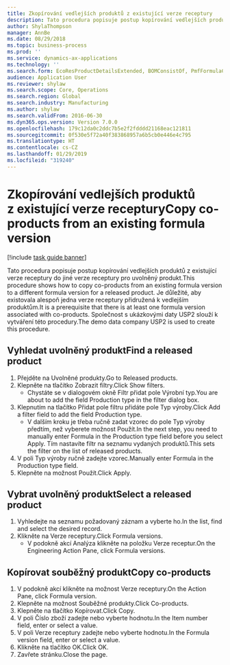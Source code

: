 ```yaml
---
title: Zkopírování vedlejších produktů z existující verze receptury
description: Tato procedura popisuje postup kopírování vedlejších produktů z existující verze receptury do jiné verze receptury pro uvolněný produkt.
author: ShylaThompson
manager: AnnBe
ms.date: 08/29/2018
ms.topic: business-process
ms.prod: ''
ms.service: dynamics-ax-applications
ms.technology: ''
ms.search.form: EcoResProductDetailsExtended, BOMConsistOf, PmfFormulaCoBy, BOMRouteCopyDialog
audience: Application User
ms.reviewer: shylaw
ms.search.scope: Core, Operations
ms.search.region: Global
ms.search.industry: Manufacturing
ms.author: shylaw
ms.search.validFrom: 2016-06-30
ms.dyn365.ops.version: Version 7.0.0
ms.openlocfilehash: 179c12da0c2ddc7b5e2f2fdddd21168eac121811
ms.sourcegitcommit: 0f530e5f72a40f383868957a6b5cb0e446e4c795
ms.translationtype: HT
ms.contentlocale: cs-CZ
ms.lasthandoff: 01/29/2019
ms.locfileid: "319240"
---
```

# <a name="copy-co-products-from-an-existing-formula-version"></a><span data-ttu-id="b402d-103">Zkopírování vedlejších produktů z existující verze receptury</span><span class="sxs-lookup"><span data-stu-id="b402d-103">Copy co-products from an existing formula version</span></span>

[!include [task guide banner](../../includes/task-guide-banner.md)]

<span data-ttu-id="b402d-104">Tato procedura popisuje postup kopírování vedlejších produktů z existující verze receptury do jiné verze receptury pro uvolněný produkt.</span><span class="sxs-lookup"><span data-stu-id="b402d-104">This procedure shows how to copy co-products from an existing formula version to a different formula version for a released product.</span></span> <span data-ttu-id="b402d-105">Je důležité, aby existovala alespoň jedna verze receptury přidružená k vedlejším produktům.</span><span class="sxs-lookup"><span data-stu-id="b402d-105">It is a prerequisite that there is at least one formula version associated with co-products.</span></span> <span data-ttu-id="b402d-106">Společnost s ukázkovými daty USP2 slouží k vytváření této procedury.</span><span class="sxs-lookup"><span data-stu-id="b402d-106">The demo data company USP2 is used to create this procedure.</span></span>


## <a name="find-a-released-product"></a><span data-ttu-id="b402d-107">Vyhledat uvolněný produkt</span><span class="sxs-lookup"><span data-stu-id="b402d-107">Find a released product</span></span>
1. <span data-ttu-id="b402d-108">Přejděte na Uvolněné produkty.</span><span class="sxs-lookup"><span data-stu-id="b402d-108">Go to Released products.</span></span>
2. <span data-ttu-id="b402d-109">Klepněte na tlačítko Zobrazit filtry.</span><span class="sxs-lookup"><span data-stu-id="b402d-109">Click Show filters.</span></span>
    * <span data-ttu-id="b402d-110">Chystáte se v dialogovém okně Filtr přidat pole Výrobní typ.</span><span class="sxs-lookup"><span data-stu-id="b402d-110">You are about to add the field Production type in the filter dialog box.</span></span>  
3. <span data-ttu-id="b402d-111">Klepnutím na tlačítko Přidat pole filtru přidáte pole Typ výroby.</span><span class="sxs-lookup"><span data-stu-id="b402d-111">Click Add a filter field to add the field Production type.</span></span>
    * <span data-ttu-id="b402d-112">V dalším kroku je třeba ručně zadat vzorec do pole Typ výroby předtím, než vyberete možnost Použít.</span><span class="sxs-lookup"><span data-stu-id="b402d-112">In the next step, you need to manually enter Formula in the Production type field before you select Apply.</span></span> <span data-ttu-id="b402d-113">Tím nastavíte filtr na seznamu vydaných produktů.</span><span class="sxs-lookup"><span data-stu-id="b402d-113">This sets the filter on the list of released products.</span></span>  
4. <span data-ttu-id="b402d-114">V poli Typ výroby ručně zadejte vzorec.</span><span class="sxs-lookup"><span data-stu-id="b402d-114">Manually enter Formula in the Production type field.</span></span>
5. <span data-ttu-id="b402d-115">Klepněte na možnost Použít.</span><span class="sxs-lookup"><span data-stu-id="b402d-115">Click Apply.</span></span>

## <a name="select-a-released-product"></a><span data-ttu-id="b402d-116">Vybrat uvolněný produkt</span><span class="sxs-lookup"><span data-stu-id="b402d-116">Select a released product</span></span>
1. <span data-ttu-id="b402d-117">Vyhledejte na seznamu požadovaný záznam a vyberte ho.</span><span class="sxs-lookup"><span data-stu-id="b402d-117">In the list, find and select the desired record.</span></span>
2. <span data-ttu-id="b402d-118">Klikněte na Verze receptury.</span><span class="sxs-lookup"><span data-stu-id="b402d-118">Click Formula versions.</span></span>
    * <span data-ttu-id="b402d-119">V podokně akcí Analýza klikněte na položku Verze receptur.</span><span class="sxs-lookup"><span data-stu-id="b402d-119">On the Engineering Action Pane, click Formula versions.</span></span>  

## <a name="copy-co-products"></a><span data-ttu-id="b402d-120">Kopírovat souběžný produkt</span><span class="sxs-lookup"><span data-stu-id="b402d-120">Copy co-products</span></span>
1. <span data-ttu-id="b402d-121">V podokně akcí klikněte na možnost Verze receptury.</span><span class="sxs-lookup"><span data-stu-id="b402d-121">On the Action Pane, click Formula version.</span></span>
2. <span data-ttu-id="b402d-122">Klepněte na možnost Souběžné produkty.</span><span class="sxs-lookup"><span data-stu-id="b402d-122">Click Co-products.</span></span>
3. <span data-ttu-id="b402d-123">Klepněte na tlačítko Kopírovat.</span><span class="sxs-lookup"><span data-stu-id="b402d-123">Click Copy.</span></span>
4. <span data-ttu-id="b402d-124">V poli Číslo zboží zadejte nebo vyberte hodnotu.</span><span class="sxs-lookup"><span data-stu-id="b402d-124">In the Item number field, enter or select a value.</span></span>
5. <span data-ttu-id="b402d-125">V poli Verze receptury zadejte nebo vyberte hodnotu.</span><span class="sxs-lookup"><span data-stu-id="b402d-125">In the Formula version field, enter or select a value.</span></span>
6. <span data-ttu-id="b402d-126">Klikněte na tlačítko OK.</span><span class="sxs-lookup"><span data-stu-id="b402d-126">Click OK.</span></span>
7. <span data-ttu-id="b402d-127">Zavřete stránku.</span><span class="sxs-lookup"><span data-stu-id="b402d-127">Close the page.</span></span>

